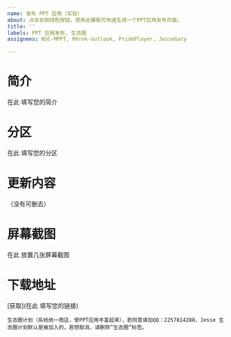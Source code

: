 ```yaml
---
name: 发布 PPT 应用（实验）
about: 点击右侧绿色按钮，使用此模板可快速生成一个PPT应用发布页面。
title: ''
labels: PPT 应用发布, 生态圈
assignees: NSC-MPPT, MXrek-outlook, PridePlayer, JesseGary

---
```


# 简介

在此 填写您的简介

# 分区

在此 填写您的分区

# 更新内容

（没有可删去）

# 屏幕截图

在此 放置几张屏幕截图

# 下载地址

[获取](在此 填写您的链接)

`生态圈计划（系统统一商店，使PPT应用丰富起来），若同意请加QQ：2257814288，Jesse
生态圈计划默认是被加入的，若想取消，请删除”生态圈“标签。`
